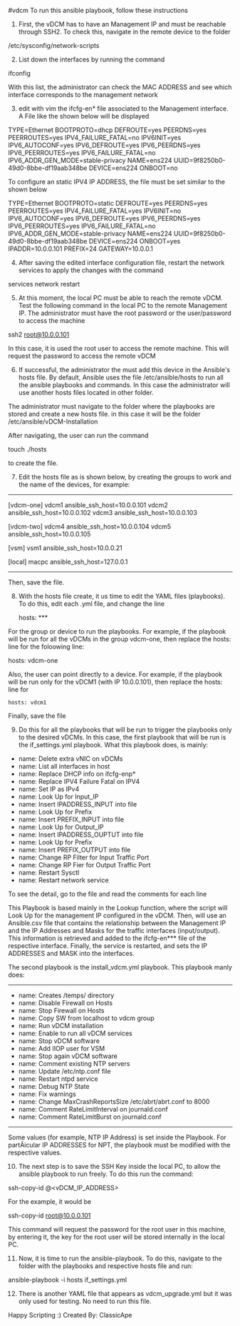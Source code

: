 #vdcm
To run this ansible playbook, follow these instructions

1. First, the vDCM has to have an Management IP and must be reachable through SSH2. To check this, navigate in the remote device to the folder

/etc/sysconfig/network-scripts

2. List down the interfaces by running the command

ifconfig

With this list, the administrator can check the MAC ADDRESS and see which interface corresponds to the management network

3. edit with vim the ifcfg-en* file associated to the Management interface. A File like the shown below will be displayed

TYPE=Ethernet
BOOTPROTO=dhcp
DEFROUTE=yes
PEERDNS=yes
PEERROUTES=yes
IPV4_FAILURE_FATAL=no
IPV6INIT=yes
IPV6_AUTOCONF=yes
IPV6_DEFROUTE=yes
IPV6_PEERDNS=yes
IPV6_PEERROUTES=yes
IPV6_FAILURE_FATAL=no
IPV6_ADDR_GEN_MODE=stable-privacy
NAME=ens224
UUID=9f8250b0-49d0-8bbe-df19aab348be
DEVICE=ens224
ONBOOT=no

To configure an static IPV4 IP ADDRESS, the file must be set similar to the shown below

TYPE=Ethernet
BOOTPROTO=static
DEFROUTE=yes
PEERDNS=yes
PEERROUTES=yes
IPV4_FAILURE_FATAL=yes 
IPV6INIT=no
IPV6_AUTOCONF=yes
IPV6_DEFROUTE=yes
IPV6_PEERDNS=yes
IPV6_PEERROUTES=yes
IPV6_FAILURE_FATAL=no
IPV6_ADDR_GEN_MODE=stable-privacy
NAME=ens224
UUID=9f8250b0-49d0-8bbe-df19aab348be
DEVICE=ens224
ONBOOT=yes
IPADDR=10.0.0.101
PREFIX=24
GATEWAY=10.0.0.1

4. After saving the edited interface configuration file, restart the network services to apply the changes with the command

services network restart

5. At this moment, the local PC must be able to reach the remote vDCM. Test the following command in the local PC to the remote Management IP. The administrator must have the root password or the user/password to access the machine

ssh2 root@10.0.0.101

In this case, it is used the root user to access the remote machine. This will request the password to access the remote vDCM

6. If successful, the administrator the must add this device in the Ansible's hosts file. By default, Ansible uses the file /etc/ansible/hosts to run all the ansible playbooks and commands. In this case the administrator will use another hosts files located in other folder.

The administrator must navigate to the folder where the playbooks are stored and create a new hosts file. in this case it will be the folder /etc/ansible/vDCM-Installation

After navigating, the user can run the command 

touch ./hosts

to create the file.

7. Edit the hosts file as is shown below, by creating the groups to work and the name of the devices, for example:
---
[vdcm-one]
vdcm1 ansible_ssh_host=10.0.0.101
vdcm2 ansible_ssh_host=10.0.0.102
vdcm3 ansible_ssh_host=10.0.0.103

[vdcm-two]
vdcm4 ansible_ssh_host=10.0.0.104
vdcm5 ansible_ssh_host=10.0.0.105

[vsm]
vsm1 ansible_ssh_host=10.0.0.21

[local]
macpc ansible_ssh_host=127.0.0.1

---

Then, save the file.

8. With the hosts file create, it us time to edit the YAML files (playbooks). To do this, edit each .yml file, and change the line

   hosts: ***

For the group or device to run the playbooks. For example, if the playbook will be run for all the vDCMs in the group vdcm-one, then replace the hosts: line for the foloowing line:

   hosts: vdcm-one

Also, the user can point directly to a device. For example, if the playbook will be run only for the vDCM1 (with IP 10.0.0.101), then replace the hosts: line for

    hosts: vdcm1

Finally, save the file

9. Do this for all the playbooks that will be run to trigger the playbooks only to the desired vDCMs. In this case, the first playbook that will be run is the if_settings.yml playbook. What this playbook does, is mainly:

  - name: Delete extra vNIC on vDCMs
  - name: List all interfaces in host    
  - name: Replace DHCP info on ifcfg-enp*
  - name: Replace IPV4 Failure Fatal on IPV4
  - name: Set IP as IPv4  
  - name: Look Up for Input_IP
  - name: Insert IPADDRESS_INPUT into file
  - name: Look Up for Prefix
  - name: Insert PREFIX_INPUT into file
  - name: Look Up for Output_IP
  - name: Insert IPADDRESS_OUPTUT into file
  - name: Look Up for Prefix
  - name: Insert PREFIX_OUTPUT into file
  - name: Change RP Filter for Input Traffic Port
  - name: Change RP Fier for Output Traffic Port
  - name: Restart Sysctl
  - name: Restart network service

To see the detail, go to the file and read the comments for each line

This Playbook is based mainly in the Lookup function, where the script will Look Up for the management IP configured in the vDCM. Then, will use an Ansible.csv file that contains the relationship between the Management IP and the IP Addresses and Masks for the traffic interfaces (input/output). This information is retrieved and added to the ifcfg-en*** file of the respective interface. Finally, the service is restarted, and sets the IP ADDRESSES and MASK into the interfaces.

The second playbook is the install_vdcm.yml playbook. This playbook manly does:

---
  - name: Creates /temps/ directory
  - name: Disable Firewall on Hosts
  - name: Stop Firewall on Hosts
  - name: Copy SW from localhost to vdcm group
  - name: Run vDCM installation
  - name: Enable to run all vDCM services
  - name: Stop vDCM software
  - name: Add IIOP user for VSM
  - name: Stop again vDCM software
  - name: Comment existing NTP servers
  - name: Update /etc/ntp.conf file
  - name: Restart ntpd service
  - name: Debug NTP State
  - name: Fix warnings
  - name: Change MaxCrashReportsSize /etc/abrt/abrt.conf to 8000
  - name: Comment RateLimitInterval on journald.conf
  - name: Comment RateLimitBurst on journald.conf
---

Some values (for example, NTP IP Address) is set inside the Playbook. For partÃicular IP ADDRESSES for NPT, the playbook must be modified with the respective values.

10. The next step is to save the SSH Key inside the local PC, to allow the ansible playbook to run freely. To do this run the command:

ssh-copy-id <USER>@<vDCM_IP_ADDRESS>

For the example, it would be

ssh-copy-id root@10.0.0.101

This command will request the password for the root user in this machine, by entering it, the key for the root user will be stored internally in the local PC.

11. Now, it is time to run the ansible-playbook. To do this, navigate to the folder with the playbooks and respective hosts file and run:

ansible-playbook -i hosts if_settings.yml 

12. There is another YAML file that appears as vdcm_upgrade.yml but it was only used for testing. No need to run this file.

Happy Scripting :)
Created By: ClassicApe 
